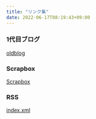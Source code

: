 ```yaml
---
title: "リンク集"
date: 2022-06-17T08:19:43+09:00
---
```


### 1代目ブログ

[oldblog](oldblog/)

### Scrapbox

[Scrapbox](https://scrapbox.io/soracqt)

### RSS

[index.xml](index.xml)
